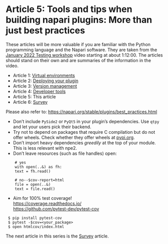# Article 5: Tools and tips when building napari plugins: More than just best practices
These articles will be more valuable if you are familiar with the Python programming language and the Napari software. They are taken from the [January 2022 Testing workshop](https://drive.google.com/file/d/1DaMrRz-rLRQ6-_y0J8O3GRpVPCn0rgYs/view) video starting at about 1:12:00. The articles should stand on their own and are summaries of the information in the video. 
  
* Article 1: [Virtual environments](./Virtual-environments.md)   
* Article 2: [Deploying your plugin](./Deploying-your-plugin.md)  
* Article 3: [Version management](./Version-management.md)  
* Article 4: [Developer tools](./Developer-tools.md)
* Article 5: This article
* Article 6: [Survey](./Survey.md)  


Please also refer to: 
https://napari.org/stable/plugins/best_practices.html   

* Don’t include `PySide2` or `PyQt5` in your plugin’s dependencies. Use `qtpy` and let your users pick their backend.
* Try not to depend on packages that require C compilation but do not offer wheels. Check whether they offer wheels at [pypi.org](https://pypi.org/).
* Don’t import heavy dependencies _greedily_ at the top of your module. This is less relevant with npe2.
* Don’t leave resources (such as file handles) open:  

```  
    # yes 
    with open(..&) as fh:  
    text = fh.read()  
  
    # no--$cov-report=html  
    file = open(..&)  
    text = file.read()  
``` 

* Aim for 100% test coverage!  
https://coverage.readthedocs.io/  
https://github.com/pytest-dev/pytest-cov

```console
 $ pip install pytest-cov  
 $ pytest -$cov=<your_package>
 $ open htmlcov/index.html
```
     
The next article in this series is the [Survey](./Survey.md) article. 
